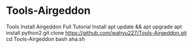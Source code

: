 # Tools-Airgeddon
Tools Install Airgeddon Full
Tutorial Install
apt update && apt upgrade
apt install python2 
git clone https://github.com/wahyu227/Tools-Airgeddon.git
cd Tools-Airgeddon
bash aha.sh
